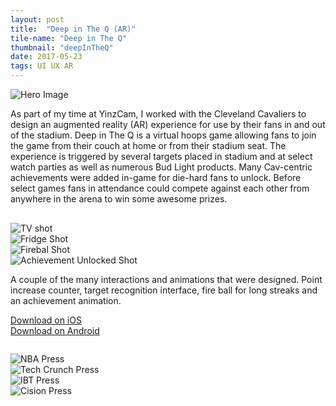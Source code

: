 ```yaml
---
layout: post
title:  "Deep in The Q (AR)"
tile-name: "Deep in The Q"
thumbnail: "deepInTheQ"
date: 2017-05-23
tags: UI UX AR
---
```


<div class="image-container"><img src="../img/deepInTheQ/deepinTheQHero.png" alt="Hero Image"/></div>

As part of my time at YinzCam, I worked with the Cleveland Cavaliers to design an augmented reality (AR) experience for use by their fans in and out of the stadium. Deep in The Q is a virtual hoops game allowing fans to join the game from their couch at home or from their stadium seat. The experience is triggered by several targets placed in stadium and at select watch parties as well as numerous Bud Light products. Many Cav-centric achievements were added in-game for die-hard fans to unlock. Before select games fans in attendance could compete against each other from anywhere in the arena to win some awesome prizes.

<div class="grid-x" style="margin-top:30px">
  <div class="small-6 medium-3 cell"><img src="../img/deepInTheQ/tv.gif" alt="TV shot"/></div>
  <div class="small-6 medium-3 cell"><img src="../img/deepInTheQ/fridge.gif" alt="Fridge Shot"/></div>
  <div class="small-6 medium-3 cell"><img src="../img/deepInTheQ/fire.gif" alt="Firebal Shot"/></div>
  <div class="small-6 medium-3 cell"><img src="../img/deepInTheQ/brickhouse.gif" alt="Achievement Unlocked Shot"/></div>
</div>

A couple of the many interactions and animations that were designed. Point increase counter, target recognition interface, fire ball for long streaks and an achievement animation.

<div class="grid-x grid-padding-x grid-margin-y" style="margin-bottom: 2em;">
  <div class="cell medium-6">
  <a target="_blank" href="https://itunes.apple.com/us/app/deep-in-the-q/id1225687551?mt=8">
      <div class="deepintheq-button content-button"> Download on iOS
      </div>
  </a>
  </div>

  <div class="cell medium-6">
  <a target="_blank" href="https://play.google.com/store/apps/details?id=com.yinzcam.deepintheq&hl=en">
      <div class="deepintheq-button content-button"> Download on Android
      </div>
  </a>
  </div>
</div>

<!-- <div class="image-container"><img src="../img/deepInTheQ/target.png" alt="AR Target"/></div>

Once you have downloaded the app, point the camera view at this target and shoot some baskets! Sound effects are included by the way, so turn that volume up! :P -->

<div class="grid-x">
    <div class="medium-6 large-6 cell">
    <img src="../img/deepInTheQ/nba.png" alt="NBA Press" /></div>
    <div class="medium-6 large-6 cell">
    <img src="../img/deepInTheQ/techcrunch.png" alt="Tech Crunch Press" /></div>
    <div class="medium-6 large-6 cell">
    <img src="../img/deepInTheQ/ibt.png" alt="IBT Press" /></div>
    <div class="medium-6 large-6 cell">
    <img src="../img/deepInTheQ/cision.png" alt="Cision Press" /></div>
</div>

